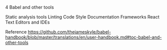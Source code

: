 4 Babel and other tools

Static analysis tools
	Linting
	Code Style
	Documentation
Frameworks
	React
Text Editors and IDEs

Reference
https://github.com/thejameskyle/babel-handbook/blob/master/translations/en/user-handbook.md#toc-babel-and-other-tools